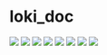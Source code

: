 # loki_doc
![](https://github.com/RajaTheResidentAlien/loki_doc/blob/main/Loki_1.png?raw=true)
![](https://github.com/RajaTheResidentAlien/loki_doc/blob/main/Loki_2.png?raw=true)
![](https://github.com/RajaTheResidentAlien/loki_doc/blob/main/Loki_3.png?raw=true)
![](https://github.com/RajaTheResidentAlien/loki_doc/blob/main/Loki_4.png?raw=true)
![](https://github.com/RajaTheResidentAlien/loki_doc/blob/main/Loki_5.png?raw=true)
![](https://github.com/RajaTheResidentAlien/loki_doc/blob/main/LokiGrid1n2.png?raw=true)
![](https://github.com/RajaTheResidentAlien/loki_doc/blob/main/LokiGrid3P1.png?raw=true)
![](https://github.com/RajaTheResidentAlien/loki_doc/blob/main/LokiGrid32P.png?raw=true)
